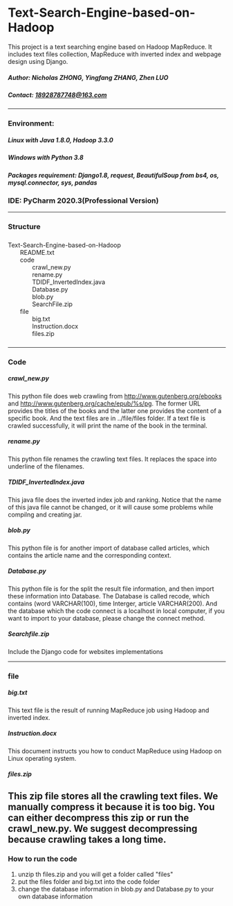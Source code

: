 # Text-Search-Engine-based-on-Hadoop
This project is a text searching engine based on Hadoop MapReduce. It includes text files collection, MapReduce with inverted index and webpage design using Django.
##### Author: Nicholas ZHONG, Yingfang ZHANG, Zhen LUO
##### Contact: 18928787748@163.com
---
### Environment:
##### Linux with Java 1.8.0, Hadoop 3.3.0

##### Windows with Python 3.8
##### Packages requirement: Django1.8, request, BeautifulSoup from bs4, os, mysql.connector, sys, pandas
### IDE: PyCharm 2020.3(Professional Version)
---
### Structure
##### 
Text-Search-Engine-based-on-Hadoop<br>
&emsp;&emsp;README.txt<br>
&emsp;&emsp;code<br>
&emsp;&emsp;&emsp;&emsp;crawl_new.py<br>
&emsp;&emsp;&emsp;&emsp;rename.py<br>
&emsp;&emsp;&emsp;&emsp;TDIDF_InvertedIndex.java<br>
&emsp;&emsp;&emsp;&emsp;Database.py<br>
&emsp;&emsp;&emsp;&emsp;blob.py<br>
&emsp;&emsp;&emsp;&emsp;SearchFile.zip<br>
&emsp;&emsp;file<br>
&emsp;&emsp;&emsp;&emsp;big.txt<br>
&emsp;&emsp;&emsp;&emsp;Instruction.docx<br>
&emsp;&emsp;&emsp;&emsp;files.zip<br>
#####
---
### Code
##### crawl_new.py
This python file does web crawling from http://www.gutenberg.org/ebooks and http://www.gutenberg.org/cache/epub/%s/pg. The former URL provides the titles of the books and the latter one provides the content of a specific book. And the text files are in ../file/files folder.
If a text file is crawled successfully, it will print the name of the book in the terminal.

##### rename.py
This python file renames the crawling text files. It replaces the space into underline of the filenames.

##### TDIDF_InvertedIndex.java
This java file does the inverted index job and ranking. Notice that the name of this java file cannot be changed, or it will cause some problems while compilng and creating jar.

##### blob.py
This python file is for another import of database called articles, which contains the article name and the corresponding context.

##### Database.py
This python file is for the split the result file information, and then import these information into Database. The Database is called recode, which contains (word VARCHAR(100), time Interger, article VARCHAR(200). And the database which the code connect is a localhost in local computer, if you want to import to your database, please change the connect method.

##### Searchfile.zip
Include the Django code for websites implementations

---
### file
##### big.txt
This text file is the result of running MapReduce job using Hadoop and inverted index.

##### Instruction.docx
This document instructs you how to conduct MapReduce using Hadoop on Linux operating system.

##### files.zip
This zip file stores all the crawling text files. We manually compress it because it is too big. You can either decompress this zip or run the crawl_new.py. We suggest decompressing because crawling takes a long time.
---
### How to run the code
1. unzip th files.zip and you will get a folder called "files"
2. put the files folder and big.txt into the code folder
3. change the database information in blob.py and Database.py to your own database information
